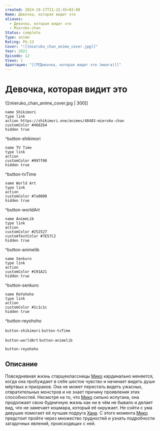 ```yaml
---
created: 2024-10-27T21:22:45+03:00
Name: Девочка, которая видит это
aliases:
  - Девочка, которая видит это
  - Mieruko-chan
Status: complete
Type: anime
Rating: PG-13
Cover: "![[mieruko_chan_anime_cover.jpg]]"
Year: 2021
Episode: 12
Views: 1
Адаптация: "[[⛩️Девочка, которая видит это (манга)]]"
---
```


# Девочка, которая видит это

![[mieruko_chan_anime_cover.jpg | 300]]

```button
name Shikimori
type link
action https://shikimori.one/animes/48483-mieruko-chan
customColor #4682b4
hidden true
```
^button-shikimori

```button
name TV Time
type link
action 
customColor #997f00
hidden true
```
^button-tvTime

```button
name World Art
type link
action 
customColor #7a0000
hidden true
```
^button-worldArt

```button
name AnimeLib
type link
action 
customColor #252527
customTextColor #7E57C2
hidden true
```
^button-animelib

```button
name Senkuro
type link
action 
customColor #191A21
hidden true
```
^button-senkuro

```button
name ReYohoho
type link
action 
customColor #1c1c1c
hidden true
```
^button-reyohoho



`button-shikimori` `button-tvTime`

`button-worldArt` `button-animelib`

`button-reyohoho`

## Описание

Повседневная жизнь старшеклассницы [Мико](https://shikimori.one/characters/169393-miko-yotsuya) кардинально меняется, когда она пробуждает в себе шестое чувство и начинает видеть души мёртвых и призраков. Она не может перестать видеть ужасных, отвратительных монстров и не знает причину проявления этих способностей. Несмотря на то, что [Мико](https://shikimori.one/characters/169393-miko-yotsuya) сильно испугана, она продолжает свою будничную жизнь как ни в чём не бывало и делает вид, что не замечает кошмара, который её окружает. Не сойти с ума девушке помогает её лучшая подруга [Хана](https://shikimori.one/characters/176669-hana-yurikawa). С этого момента [Мико](https://shikimori.one/characters/169393-miko-yotsuya) предстоит пройти через множество трудностей и узнать подробности загадочных явлений, происходящих с ней.
